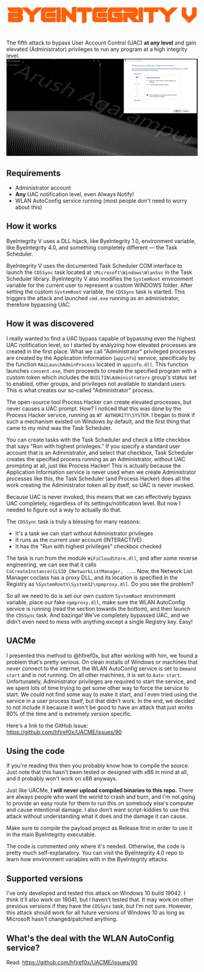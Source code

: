 ![](logo.png)
#

The fifth attack to bypass User Account Control (UAC) **at any level** and gain elevated (Administrator) privileges to run any program at a high integrity level.
![](example.gif)

## Requirements

 - Administrator account
 - **Any** UAC notification level, even Always Notify!
 - WLAN AutoConfig service running (most people don't need to worry about this)

## How it works
ByeIntegrity V uses a DLL hijack, like ByeIntegrity 1.0, environment variable, like ByeIntegrity 4.0, and something completely different — the Task Scheduler.

ByeIntegrity V uses the documented Task Scheduler COM interface to launch the `CDSSync` task located at `\Microsoft\Windows\WlanSvc` in the Task Scheduler library. ByeIntegrity V also modifies the `SystemRoot` environment variable for the current user to represent a custom WINDOWS folder. After setting the custom `SystemRoot` variable, the `CDSSync` task is started. This triggers the attack and launched `cmd.exe` running as an administrator, therefore bypassing UAC.

## How it was discovered
I really wanted to find a UAC bypass capable of bypassing even the highest UAC notification level, so I started by analyzing how elevated processes are created in the first place. What we call "Administrator" privileged processes are created by the Application Information (`appinfo`) service, specifically by the function `RAiLaunchAdminProcess` located in `appinfo.dll`. This function launches `consent.exe`, then proceeds to create the specified program with a custom token which includes the `BUILTIN\Administrators` group's status set to enabled, other groups, and privileges not available to standard users. This is what creates our so-called "Administrator" process.

The open-source tool Process Hacker can create elevated processes, but never causes a UAC prompt. How? I noticed that this was done by the Process Hacker service, running as `NT AUTHORITY\SYSTEM`. I began to think if such a mechanism existed on Windows by default, and the first thing that came to my mind was the Task Scheduler.

You can create tasks with the Task Scheduler and check a little checkbox that says "Run with highest privileges." If you specify a standard user account that is an Administrator, and select that checkbox, Task Scheduler creates the specified process running as an Administrator, without UAC prompting at all, just like Process Hacker! This is actually because the Application Information service is never used when we create Administrator processes like this, the Task Scheduler (and Process Hacker) does all the work creating the Administrator token all by itself, so UAC is never invoked.

Because UAC is never invoked, this means that we can effectively bypass UAC completely, regardless of its settings/notification level. But now I needed to figure out a way to actually do that.

The `CDSSync` task is truly a blessing for many reasons:

 - It's a task we can start without Administrator privileges
 - It runs as the current user account (INTERACTIVE)
 - It has the "Run with highest privileges" checkbox checked

The task is run from the module `WiFiCloudStore.dll`, and after some reverse engineering, we can see that it calls `CoCreateInstance(CLSID_CNetworkListManager, ...`. Now, the Network List Manager coclass has a proxy DLL, and its location is specified in the Registry as `%SystemRoot%\System32\npmproxy.dll`. Do you see the problem?

So all we need to do is set our own custom `SystemRoot` environment variable, place our fake `npmproxy.dll`, make sure the WLAN AutoConfig service is running (read the section towards the bottom), and then launch the `CDSSync` task. And bazinga! We've completely bypassed UAC, and we didn't even need to mess with anything except a single Registry key. Easy!

## UACMe
I presented this method to @hfiref0x, but after working with him, we found a problem that's pretty serious. On clean installs of Windows or machines that never connect to the internet, the WLAN AutoConfig service is set to `Demand start` and is not running. On all other machines, it is set to `Auto start`. Unfortunately, Administrator privileges are required to start the service, and we spent lots of time trying to get some other way to force the service to start. We could not find some way to make it start, and I even tried using the service in a user process itself, but that didn't work. In the end, we decided to not include it because it won't be good to have an attack that just works 80% of the time and is extremely version specific.

Here's a link to the GitHub issue: https://github.com/hfiref0x/UACME/issues/90

## Using the code
If you're reading this then you probably know how to compile the source. Just note that this hasn't been tested or designed with x86 in mind at all, and it probably won't work on x86 anyways.

Just like UACMe, **I will never upload compiled binaries to this repo.** There are always people who want the world to crash and burn, and I'm not going to provide an easy route for them to run this on somebody else's computer and cause intentional damage. I also don't want script-kiddies to use this attack without understanding what it does and the damage it can cause.

Make sure to compile the payload project as Release first in order to use it in the main ByeIntegrity executable.

The code is commented only where it's needed. Otherwise, the code is pretty much self-explanatory. You can visit the ByeIntegrity 4.0 repo to learn how environment variables with in the ByeIntegrity attacks.

## Supported versions
I've only developed and tested this attack on Windows 10 build 19042. I think it'll also work on 19041, but I haven't tested that. It may work on other previous versions if they have the `CDSSync` task, but I'm not sure. However, this attack should work for all future versions of Windows 10 as long as Microsoft hasn't changed/patched anything.

## What's the deal with the WLAN AutoConfig service?
Read: https://github.com/hfiref0x/UACME/issues/90
